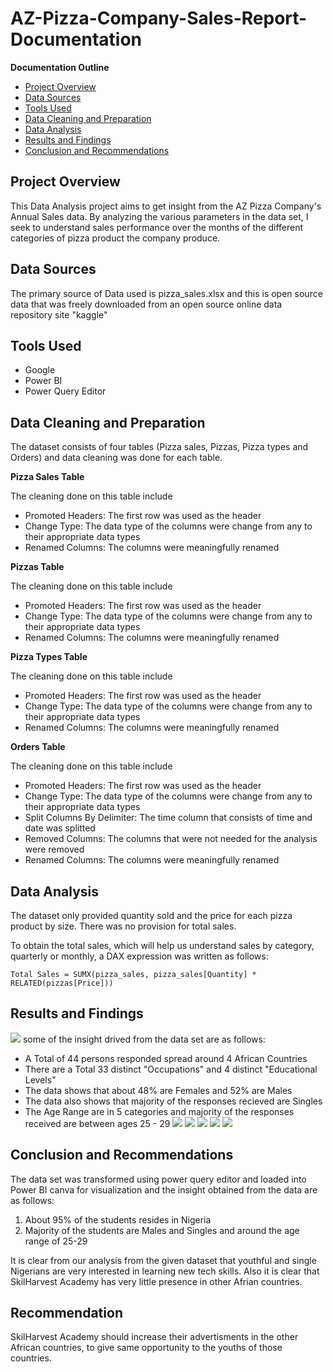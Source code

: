 # AZ-Pizza-Company-Sales-Report-Documentation

**Documentation Outline**
- [Project Overview](#project-overview)
- [Data Sources](#data-sources)
- [Tools Used](#tools-used)
- [Data Cleaning and Preparation](#data-cleaning-and-preparation)
- [Data Analysis](#data-analysis)
- [Results and Findings](#results-and-findings)
- [Conclusion and Recommendations](#conclusion-and-recommendations)

## Project Overview
This Data Analysis project aims to get insight from the AZ Pizza Company's Annual Sales data. By analyzing the various parameters in the data set,
I seek to understand sales performance over the months of the different categories of pizza product the company produce. 

## Data Sources
The primary source of Data used is pizza_sales.xlsx and this is open source data that was freely downloaded from an open source online data repository site "kaggle"

## Tools Used
- Google
- Power BI
- Power Query Editor

## Data Cleaning and Preparation
The dataset consists of four tables (Pizza sales, Pizzas, Pizza types and Orders) and data cleaning was done for each table.

**Pizza Sales Table**

The cleaning done on this table include
- Promoted Headers: The first row was used as the header
- Change Type: The data type of the columns were change from any to their appropriate data types
- Renamed Columns: The columns were meaningfully renamed

**Pizzas Table**

The cleaning done on this table include
- Promoted Headers: The first row was used as the header
- Change Type: The data type of the columns were change from any to their appropriate data types
- Renamed Columns: The columns were meaningfully renamed

**Pizza Types Table**

The cleaning done on this table include
- Promoted Headers: The first row was used as the header
- Change Type: The data type of the columns were change from any to their appropriate data types
- Renamed Columns: The columns were meaningfully renamed

**Orders Table**

The cleaning done on this table include
- Promoted Headers: The first row was used as the header
- Change Type: The data type of the columns were change from any to their appropriate data types
- Split Columns By Delimiter: The time column that consists of time and date was splitted
- Removed Columns: The columns that were not needed for the analysis were removed  
- Renamed Columns: The columns were meaningfully renamed

## Data Analysis

The dataset only provided quantity sold and the price for each pizza product by size. There was no provision for total sales.

To obtain the total sales, which will help us understand sales by category, quarterly or monthly,
a DAX expression was written as follows:
```
Total Sales = SUMX(pizza_sales, pizza_sales[Quantity] * RELATED(pizzas[Price]))
```



## Results and Findings
![](Data-insight-1.png)
some of the insight drived from the data set are as follows:
- A Total of 44 persons responded spread around 4 African Countries
- There are a Total 33 distinct "Occupations" and 4 distinct "Educational Levels"
- The data shows that about 48% are Females and 52% are Males
- The data also shows that majority of the responses recieved are Singles
- The Age Range are in 5 categories and majority of the responses received are between ages 25 - 29
![](Data-insight-2.png)
![](Data-insight-3.png)
![](Data-insight-4.png)
![](Data-insight-5.png)
![](Data-insight-6.png)

## Conclusion and Recommendations
The data set was transformed using power query editor and loaded into Power BI canva for visualization
and the insight obtained from the data are as follows:
1. About 95% of the students resides in Nigeria
2. Majority of the students are Males and Singles and around the age range of 25-29

It is clear from our analysis from the given dataset that youthful and single Nigerians are very interested in learning new tech skills.
Also it is clear that SkilHarvest Academy has very little presence in other Afrian countries.

## Recommendation
SkilHarvest Academy should increase their advertisments in the other African countries, to give same opportunity to the youths of those countries.
